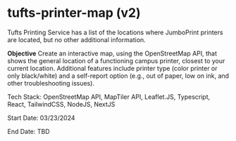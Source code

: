 # tufts-printer-map (v2)

Tufts Printing Service has a list of the locations where JumboPrint printers are located, but no other additional information.

**Objective** 
Create an interactive map, using the OpenStreetMap API, that shows the general location of a functioning campus printer, closest to your current location. Additional features include printer type (color printer or only black/white) and a self-report option (e.g., out of paper, low on ink, and other troubleshooting issues).

Tech Stack: OpenStreetMap API, MapTiler API, Leaflet.JS, Typescript, React, TailwindCSS, NodeJS, NextJS

Start Date: 03/23/2024

End Date: TBD
